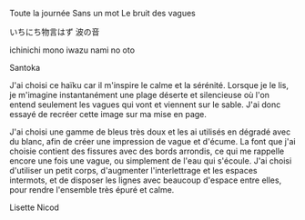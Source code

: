 Toute la journée 
Sans un mot 
Le bruit des vagues

いちにち物言はず
波の音

ichinichi mono 
iwazu
nami no oto

Santoka


J'ai choisi ce haïku car il m'inspire le calme et la sérénité. Lorsque je le
lis, je m'imagine instantanément une plage déserte et silencieuse où l'on entend
seulement les vagues qui vont et viennent sur le sable. J'ai donc essayé de
recréer cette image sur ma mise en page.

J'ai choisi une gamme de bleus très doux et les ai utilisés en dégradé avec du
blanc, afin de créer une impression de vague et d'écume. La font que j'ai
choisie contient des fissures avec des bords arrondis, ce qui me rappelle encore
une fois une vague, ou simplement de l'eau qui s'écoule. J'ai choisi d'utiliser
un petit corps, d'augmenter l'interlettrage et les espaces intermots, et de
disposer les lignes avec beaucoup d'espace entre elles, pour rendre l'ensemble
très épuré et calme.






Lisette Nicod 



